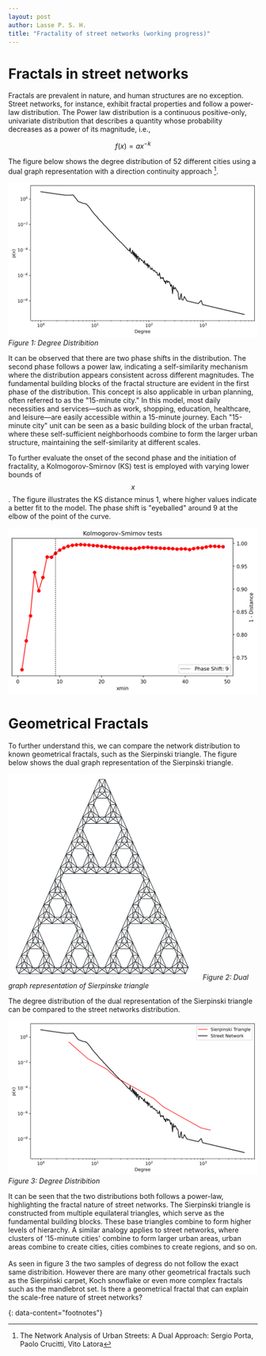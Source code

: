 ```yaml
---
layout: post
author: Lasse P. S. H.
title: "Fractality of street networks (working progress)"
---
```


# Fractals in street networks
Fractals are prevalent in nature, and human structures are no exception. Street networks, for instance, exhibit fractal properties and follow a power-law distribution. 
The Power law distribution is a continuous positive-only, univariate distribution that describes a quantity whose probability decreases as a power of its magnitude, i.e.,

$$
f(x) = ax^{-k}
$$

The figure below shows the degree distribution of 52 different cities using a dual graph representation with a direction continuity approach [^1]. 

![dist](images/fractality/real_degree.png)
*Figure 1: Degree Distribition*

It can be observed that there are two phase shifts in the distribution. 
The second phase follows a power law, indicating a self-similarity mechanism where the distribution appears consistent across different magnitudes. The fundamental building blocks of the fractal structure are evident in the first phase of the distribution.
This concept is also applicable in urban planning, often referred to as the "15-minute city." In this model, most daily necessities and services—such as work, shopping, education, healthcare, and leisure—are easily accessible within a 15-minute journey. Each "15-minute city" unit can be seen as a basic building block of the urban fractal, where these self-sufficient neighborhoods combine to form the larger urban structure, maintaining the self-similarity at different scales.

To further evaluate the onset of the second phase and the initiation of fractality, a Kolmogorov-Smirnov (KS) test is employed with varying lower bounds of $$x$$. The figure illustrates the KS distance minus 1, where higher values indicate a better fit to the model. The phase shift is "eyeballed" around 9 at the elbow of the point of the curve.

![ks](/images/fractality/ks_text.png)

# Geometrical Fractals
To further understand this, we can compare the network distribution to known geometrical fractals, such as the Sierpinski triangle. 
The figure below shows the dual graph representation of the Sierpinski triangle.

![tri](/images/fractality/tri_dual.png)
*Figure 2: Dual graph representation of Sierpinske triangle*

The degree distribution of the dual representation of the Sierpinski triangle can be compared to the street networks distribution.

![plot](/images/fractality/degrees.png)
*Figure 3: Degree Distribition*

It can be seen that the two distributions both follows a power-law, highlighting the fractal nature of street networks. 
The Sierpinski triangle is constructed from multiple equilateral triangles, which serve as the fundamental building blocks. These base triangles combine to form higher levels of hierarchy. 
A similar analogy applies to street networks, where clusters of '15-minute cities' combine to form larger urban areas, urban areas combine to create cities, cities combines to create regions, and so on.
<br>
<br>
As seen in figure 3 the two samples of degress do not follow the exact same distribition. 
However there are many other geometrical fractals such as the Sierpiński carpet, Koch snowflake or even more complex fractals such as the mandlebrot set. 
Is there a geometrical fractal that can explain the scale-free nature of street networks?

{: data-content="footnotes"}

[^1]: The Network Analysis of Urban Streets: A Dual Approach: Sergio Porta, Paolo Crucitti, Vito Latora